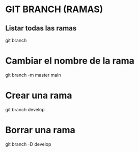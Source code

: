 # GIT BRANCH (RAMAS)

## Listar todas las ramas
git branch

# Cambiar el nombre de la rama

git branch -m master main

# Crear una rama
git branch develop

# Borrar una rama
git branch -D develop